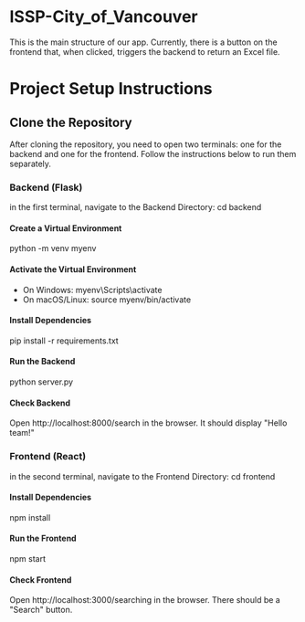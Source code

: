 # ISSP-City_of_Vancouver
This is the main structure of our app. Currently, there is a button on the frontend that, when clicked, triggers the backend to return an Excel file.

# Project Setup Instructions

## Clone the Repository
After cloning the repository, you need to open two terminals: one for the backend and one for the frontend. Follow the instructions below to run them separately.

### Backend (Flask)
in the first terminal, navigate to the Backend Directory:
cd backend

#### Create a Virtual Environment
python -m venv myenv

#### Activate the Virtual Environment
- On Windows:
myenv\Scripts\activate
- On macOS/Linux:
source myenv/bin/activate

#### Install Dependencies
pip install -r requirements.txt

#### Run the Backend
python server.py

#### Check Backend
Open http://localhost:8000/search in the browser. It should display "Hello team!"


### Frontend (React)
in the second terminal, navigate to the Frontend Directory:
cd frontend


#### Install Dependencies
npm install

#### Run the Frontend
npm start

#### Check Frontend
Open http://localhost:3000/searching in the browser. There should be a "Search" button.
